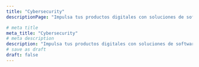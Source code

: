 ```yaml
---
title: "Cybersecurity"
descriptionPage: "Impulsa tus productos digitales con soluciones de software de alto rendimiento, diseñadas específicamente para alcanzar tus objetivos de negocio. Desde la idea hasta el lanzamiento, te acompañamos con metodologías ágiles y tecnologías de vanguardia."

# meta title
meta_title: "Cybersecurity"
# meta description
description: "Impulsa tus productos digitales con soluciones de software de alto rendimiento, diseñadas específicamente para alcanzar tus objetivos de negocio. Desde la idea hasta el lanzamiento, te acompañamos con metodologías ágiles y tecnologías de vanguardia."
# save as draft
draft: false
---
```

